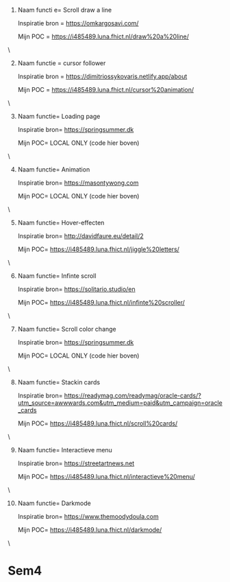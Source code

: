 1. Naam functi e= Scroll draw a line
   
   Inspiratie bron = https://omkargosavi.com/
   
   Mijn POC = https://i485489.luna.fhict.nl/draw%20a%20line/
   

\

2. Naam functie = cursor follower 

   Inspiratie bron = 	https://dimitriossykovaris.netlify.app/about  

   Mijn POC = https://i485489.luna.fhict.nl/cursor%20animation/

\


3. Naam functie= Loading page 	 

   Inspiratie bron= https://springsummer.dk 

   Mijn POC= LOCAL ONLY (code hier boven)

\


4. Naam functie= Animation 	

   Inspiratie bron= https://masontywong.com 	

   Mijn POC= LOCAL ONLY (code hier boven)

\


5. Naam functie= Hover-effecten	

   Inspiratie bron= http://davidfaure.eu/detail/2 

   Mijn POC= https://i485489.luna.fhict.nl/jiggle%20letters/ 

\


6. Naam functie= Infinte scroll 

   Inspiratie bron= https://solitario.studio/en 

   Mijn POC= https://i485489.luna.fhict.nl/infinte%20scroller/ 

\


7. Naam functie= Scroll color change

   Inspiratie bron= https://springsummer.dk 

   Mijn POC= LOCAL ONLY (code hier boven)

\


8. Naam functie= Stackin cards

   Inspiratie bron= 	https://readymag.com/readymag/oracle-cards/?utm_source=awwwards.com&utm_medium=paid&utm_campaign=oracle_cards 

   Mijn POC= https://i485489.luna.fhict.nl/scroll%20cards/ 

\


9. Naam functie= Interactieve menu 

   Inspiratie bron= https://streetartnews.net

   Mijn POC= https://i485489.luna.fhict.nl/interactieve%20menu/  

\


10. Naam functie= Darkmode
   
    Inspiratie bron= https://www.themoodydoula.com

    Mijn POC= https://i485489.luna.fhict.nl/darkmode/ 

\






# Sem4
